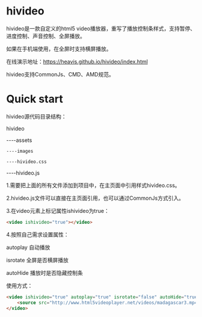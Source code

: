 # hivideo
hivideo是一款自定义的html5 video播放器，重写了播放控制条样式，支持暂停、进度控制、声音控制、全屏播放。

如果在手机端使用，在全屏时支持横屏播放。

在线演示地址：https://heavis.github.io/hivideo/index.html

hivideo支持CommonJs、CMD、AMD规范。

# Quick start
hivideo源代码目录结构：

hivideo

----assets

    ----images
    
    ----hivideo.css
    
----hivideo.js


1.需要把上面的所有文件添加到项目中，在主页面中引用样式hivideo.css。

2.hivideo.js文件可以直接在主页面引用，也可以通过CommonJs方式引入。

3.在video元素上标记属性ishivideo为true：
```html
<video ishivideo="true"></video>
```
4.按照自己需求设置属性：

autoplay 自动播放

isrotate 全屏是否横屏播放

autoHide 播放时是否隐藏控制条

使用方式：
```html
<video ishivideo="true" autoplay="true" isrotate="false" autoHide="true">
    <source src="http://www.html5videoplayer.net/videos/madagascar3.mp4" type="video/mp4">
</video>
```


